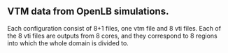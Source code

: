 ## VTM data from OpenLB simulations. 

Each configuration consist of 8+1 files, one vtm file and 8 vti files. 
Each of the 8 vti files are outputs from 8 cores, and they correspond to 8 regions into which the whole 
domain is divided to. 


